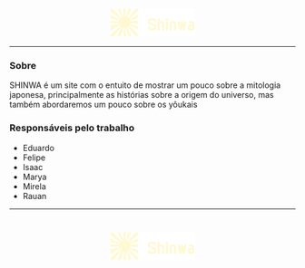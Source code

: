<div align="center">
<img src="docs/LOGO.svg" width="150px"/>
</div>

---

### Sobre

SHINWA é um site com o entuito de mostrar um pouco sobre a mitologia japonesa, principalmente as histórias sobre a origem do universo, mas também abordaremos um pouco sobre os yôukais

### Responsáveis pelo trabalho
- Eduardo 
- Felipe
- Isaac
- Marya
- Mirela
- Rauan

---

<div align="center" style="margin:40px">
<img src="docs/LOGO.svg" width="150px"/>
</div>



